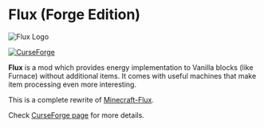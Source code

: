 # Flux (Forge Edition)
![Flux Logo](https://raw.githubusercontent.com/Szewek/Flux/master/src/main/resources/flux_logo.png)

[![CurseForge](http://cf.way2muchnoise.eu/full_248942_downloads.svg)](https://www.curseforge.com/minecraft/mc-mods/flux)

**Flux** is a mod which provides energy implementation to Vanilla blocks (like Furnace) without additional items. It comes with useful machines that make item processing even more interesting.

This is a complete rewrite of [Minecraft-Flux](https://github.com/Szewek/Minecraft-Flux).

Check [CurseForge page](https://www.curseforge.com/minecraft/mc-mods/flux) for more details.